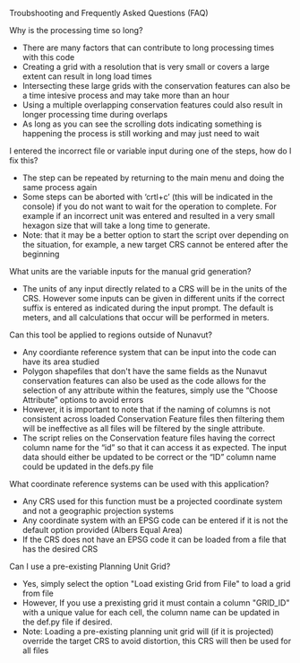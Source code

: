 Troubshooting and Frequently Asked Questions (FAQ)

Why is the processing time so long?
  - There are many factors that can contribute to long processing times with this code
  - Creating a grid with a resolution that is very small or covers a large extent can result in long load times
  - Intersecting these large grids with the conservation features can also be a time intesive process and may take more than an hour
  - Using a multiple overlapping conservation features could also result in longer processing time during overlaps
  - As long as you can see the scrolling dots indicating something is happening the process is still working and may just need to wait

I entered the incorrect file or variable input during one of the steps, how do I fix this?
  - The step can be repeated by returning to the main menu and doing the same process again
  - Some steps can be aborted with ‘crtl+c’ (this will be indicated in the console) if you do not want to wait for the operation to complete. For example if an incorrect unit was entered and resulted in a very small hexagon size that will take a long time to generate.
  - Note: that it may be a better option to start the script over depending on the situation, for example, a new target CRS cannot be entered after the beginning

What units are the variable inputs for the manual grid generation?
  - The units of any input directly related to a CRS will be in the units of the CRS. However some inputs can be given in different units if the correct suffix is entered as indicated during the input prompt. The default is meters, and all calculations that occur will be performed in meters.

Can this tool be applied to regions outside of Nunavut?
  - Any coordiante reference system that can be input into the code can have its area studied
  - Polygon shapefiles that don't have the same fields as the Nunavut conservation features can also be used as the code allows for the selection of any attribute within the features, simply use the “Choose Attribute” options to avoid errors
  - However, it is important to note that if the naming of columns is not consistent across loaded Conservation Feature files then filtering them will be ineffective as all files will be filtered by the single attribute.
  - The script relies on the Conservation feature files having the correct column name for the “id” so that it can access it as expected. The input data should either be updated to be correct or the “ID” column name could be updated in the defs.py file

What coordinate reference systems can be used with this application?
  - Any CRS used for this function must be a projected coordinate system and not a geographic projection systems
  - Any coordinate system with an EPSG code can be entered if it is not the default option provided (Albers Equal Area)
  - If the CRS does not have an EPSG code it can be loaded from a file that has the desired CRS

Can I use a pre-existing Planning Unit Grid?
 - Yes, simply select the option "Load existing Grid from File" to load a grid from file
 - However, If you use a prexisting grid it must contain a column "GRID_ID" with a unique value for each cell, the column name can be updated in the def.py file if desired.
 - Note: Loading a pre-existing planning unit grid will (if it is projected) override the target CRS to avoid distortion, this CRS will then be used for all files


